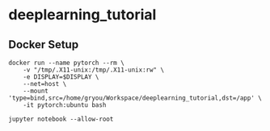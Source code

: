 # deeplearning_tutorial

## Docker Setup
```
docker run --name pytorch --rm \
    -v "/tmp/.X11-unix:/tmp/.X11-unix:rw" \
    -e DISPLAY=$DISPLAY \
    --net=host \
    --mount 'type=bind,src=/home/gryou/Workspace/deeplearning_tutorial,dst=/app' \
    -it pytorch:ubuntu bash

jupyter notebook --allow-root
```
